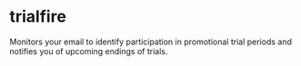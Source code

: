 # trialfire
Monitors your email to identify participation in promotional trial periods and notifies you of upcoming endings of trials.
